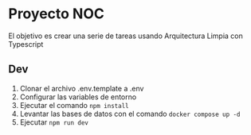# Proyecto NOC

El objetivo es crear una serie de tareas usando Arquitectura Limpia con Typescript

## Dev
1. Clonar el archivo .env.template a .env
2. Configurar las variables de entorno
3. Ejecutar el comando ``npm install``
4. Levantar las bases de datos con el comando 
  ```docker compose up -d```
5. Ejecutar ``npm run dev``